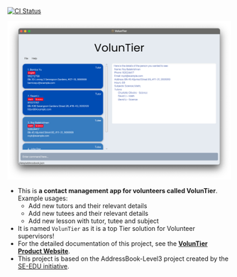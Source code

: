 [![CI Status](https://github.com/se-edu/addressbook-level3/workflows/Java%20CI/badge.svg)](https://github.com/AY2425S1-CS2103T-F08-1a/tp/actions)


![Ui](docs/images/Ui.png)

* This is **a contact management app for volunteers called VolunTier**.<br>
  Example usages:
  * Add new tutors and their relevant details
  * Add new tutees and their relevant details
  * Add new lesson with tutor, tutee and subject
* It is named `VolunTier` as it is a top Tier solution for Volunteer supervisors!
* For the detailed documentation of this project, see the **[VolunTier Product Website](https://ay2425s1-cs2103t-f08-1a.github.io/tp/)**.
* This project is based on the AddressBook-Level3 project created by the [SE-EDU initiative](https://se-education.org).
